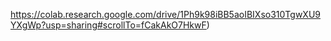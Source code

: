 https://colab.research.google.com/drive/1Ph9k98iBB5aoIBIXso310TgwXU9YXgWp?usp=sharing#scrollTo=fCakAkO7HkwF)
